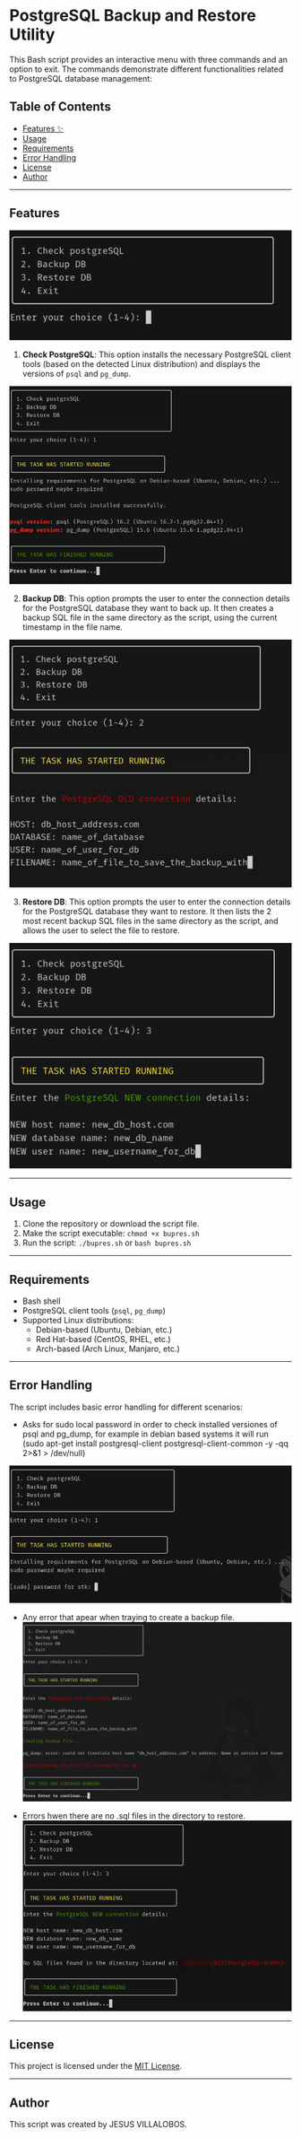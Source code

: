 # PostgreSQL Backup and Restore Utility

This Bash script provides an interactive menu with three commands and an option to exit. The commands demonstrate different functionalities related to PostgreSQL database management:

## Table of Contents
- [Features ✨](#features)
- [Usage](#usage)
- [Requirements](#requirements)
- [Error Handling](#error-handling)
- [License](#license)
- [Author](#author)

***

## Features

![Usage Example](img/1%20-%20MENU.png)

1. **Check PostgreSQL**: This option installs the necessary PostgreSQL client tools (based on the detected Linux distribution) and displays the versions of `psql` and `pg_dump`.

![Usage Example](img/3%20-%20OPC%201%20-%20CHECKS%20FOR%20POSTGRES%20INSTALLS.png)

2. **Backup DB**: This option prompts the user to enter the connection details for the PostgreSQL database they want to back up. It then creates a backup SQL file in the same directory as the script, using the current timestamp in the file name.

![Usage Example](img/4%20-%20OPC%202%20-%20OLD%20SERVER%20TO%20BACKUP.png)

3. **Restore DB**: This option prompts the user to enter the connection details for the PostgreSQL database they want to restore. It then lists the 2 most recent backup SQL files in the same directory as the script, and allows the user to select the file to restore.

![Usage Example](img/6%20-%20OPC%203%20-%20BACKUP%20TO%20RESTORE.png)

***

## Usage

1. Clone the repository or download the script file.
2. Make the script executable: `chmod +x bupres.sh`
3. Run the script: `./bupres.sh` or `bash bupres.sh`

***

## Requirements

- Bash shell
- PostgreSQL client tools (`psql`, `pg_dump`)
- Supported Linux distributions:
  - Debian-based (Ubuntu, Debian, etc.)
  - Red Hat-based (CentOS, RHEL, etc.)
  - Arch-based (Arch Linux, Manjaro, etc.)

***

## Error Handling

The script includes basic error handling for different scenarios:
- Asks for sudo local password in order to check installed versiones of psql and pg_dump, for example in debian based systems it will run (sudo apt-get install postgresql-client postgresql-client-common -y -qq 2>&1 > /dev/null) 

![Usage Example](img/2%20-%20OPC%201%20-%20ASK%20SUDO%20PWD.png)

- Any error that apear when traying to create a backup file.
![Usage Example](img/5%20-%20OPC%202%20-%20ERROR%20FOR%20BACKUP.png)

- Errors hwen there are no .sql files in the directory to restore.
![Usage Example](img/7%20-%20OPC%203%20-%20ERROR%20FOR%20RESTORE.png)

***

## License

This project is licensed under the [MIT License](LICENSE).

***

## Author

This script was created by JESUS VILLALOBOS.
